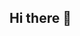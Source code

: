 ## Hi there 👋

<!-- - 🔭 I’m currently working on ...
- 🌱 I’m currently learning ...
- 👯 I’m looking to collaborate on ...
- 🤔 I’m looking for help with ...
- 💬 Ask me about ...prueba
- 📫 How to reach me: ...
- 😄 Pronouns: ...
- ⚡ Fun fact: ... -->
